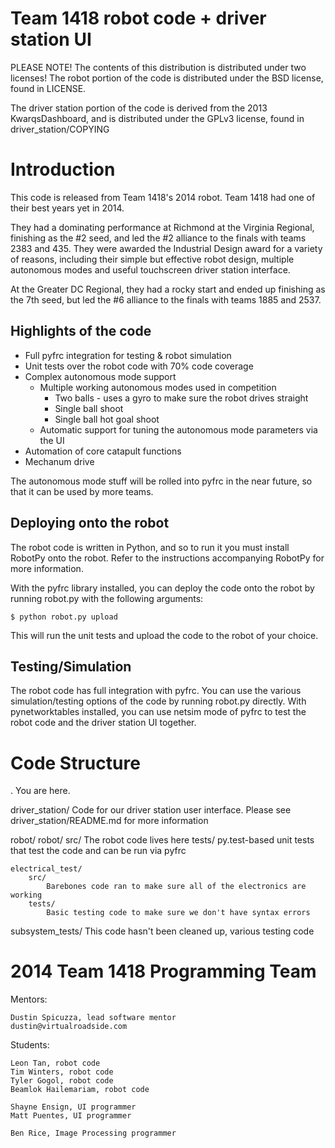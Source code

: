
Team 1418 robot code + driver station UI
========================================

PLEASE NOTE! The contents of this distribution is distributed under two
licenses! The robot portion of the code is distributed under the BSD license,
found in LICENSE. 

The driver station portion of the code is derived from the 2013 KwarqsDashboard,
and is distributed under the GPLv3 license, found in driver_station/COPYING

Introduction
============

This code is released from Team 1418's 2014 robot. Team 1418 had one of their
best years yet in 2014. 

They had a dominating performance at Richmond at the Virginia Regional,
finishing as the #2 seed, and led the #2 alliance to the finals with teams
2383 and 435. They were awarded the Industrial Design award for a variety
of reasons, including their simple but effective robot design, multiple
autonomous modes and useful touchscreen driver station interface.  

At the Greater DC Regional, they had a rocky start and ended up finishing
as the 7th seed, but led the #6 alliance to the finals with teams 1885 and
2537. 

Highlights of the code
----------------------

* Full pyfrc integration for testing & robot simulation
* Unit tests over the robot code with 70% code coverage
* Complex autonomous mode support
	* Multiple working autonomous modes used in competition
		* Two balls - uses a gyro to make sure the robot drives straight
		* Single ball shoot
		* Single ball hot goal shoot
	* Automatic support for tuning the autonomous mode parameters
	  via the UI
* Automation of core catapult functions
* Mechanum drive

The autonomous mode stuff will be rolled into pyfrc in the near future, so
that it can be used by more teams. 


Deploying onto the robot
------------------------

The robot code is written in Python, and so to run it you must install 
RobotPy onto the robot. Refer to the instructions accompanying RobotPy
for more information. 

With the pyfrc library installed, you can deploy the code onto the robot
by running robot.py with the following arguments:

	$ python robot.py upload
	
This will run the unit tests and upload the code to the robot of your
choice.

Testing/Simulation
------------------

The robot code has full integration with pyfrc. You can use the various
simulation/testing options of the code by running robot.py directly. With
pynetworktables installed, you can use netsim mode of pyfrc to test the
robot code and the driver station UI together. 


Code Structure
==============

.
	You are here.

driver_station/
	Code for our driver station user interface. Please see
	driver_station/README.md for more information 

robot/
	robot/
		src/
			The robot code lives here
		tests/
			py.test-based unit tests that test the code and can be run via pyfrc

	electrical_test/
		src/
			Barebones code ran to make sure all of the electronics are working
		tests/
			Basic testing code to make sure we don't have syntax errors

subsystem_tests/
	This code hasn't been cleaned up, various testing code



2014 Team 1418 Programming Team
===============================

Mentors:

	Dustin Spicuzza, lead software mentor
	dustin@virtualroadside.com
	
Students:

	Leon Tan, robot code
	Tim Winters, robot code
	Tyler Gogol, robot code
	Beamlok Hailemariam, robot code
		
	Shayne Ensign, UI programmer
	Matt Puentes, UI programmer
	
	Ben Rice, Image Processing programmer
